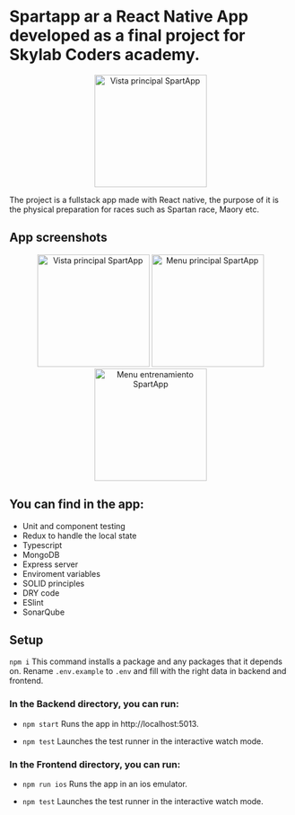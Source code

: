 # Spartapp ar a React Native App developed as a final project for Skylab Coders academy.
 <p align="center">
<img src="https://user-images.githubusercontent.com/83585272/134495064-984f9c26-a826-4721-af76-5a7b18d663cd.png" alt="Vista principal SpartApp" width=200/>
</p>
The project is a fullstack app made with React native, the purpose of it is the physical preparation for races such as Spartan race, Maory etc.


 App screenshots
------

 <p align="center">
 <img src="https://user-images.githubusercontent.com/83585272/134485732-a7c2ec01-5e41-4837-87c8-52cc5f56c4c5.png" alt="Vista principal SpartApp" width=200/>
 <img src="https://user-images.githubusercontent.com/83585272/134494248-7c77b908-54da-4330-b364-3bd1c563b247.png" alt="Menu principal SpartApp" width=200/>
<img src="https://user-images.githubusercontent.com/83585272/134494268-fd8988ba-c424-4e5a-8821-090769775614.png" alt="Menu entrenamiento SpartApp" width=200/>
</p>



## You can find in the app:
* Unit and component testing
* Redux to handle the local state
* Typescript
* MongoDB 
* Express server
* Enviroment variables
* SOLID principles
* DRY code
* ESlint
* SonarQube


## Setup
`npm i` This command installs a package and any packages that it depends on. 
Rename `.env.example` to `.env` and fill with the right data in backend and frontend.

### In the Backend directory, you can run:

* `npm start`
Runs the app in http://localhost:5013.

* `npm test`
Launches the test runner in the interactive watch mode.

### In the Frontend directory, you can run:

* `npm run ios`
Runs the app in an ios emulator.

* `npm test`
Launches the test runner in the interactive watch mode.

